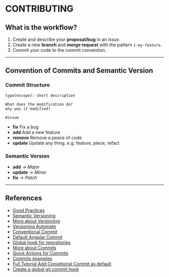 # CONTRIBUTING


## What is the workflow?

1. Create and describe your **proposal/bug** in an _issue_.
2. Create a new **branch** and **merge request** with the pattern `1-my-feature`.
3. Commit your code to the commit convention.

---

## Convention of Commits and Semantic Version

### **Commit Structure**

```
type(escope): short description

What does the modification do?
why was it modified?

#issue
```

- **fix** Fix a bug
- **add** Add a new feature
- **remove** Remove a peace of code
- **update** Update any thing. e.g. feature, piece, refact

### **Semantic Version**

- **add** -> _Major_
- **update** -> _Minor_
- **fix** -> _Patch_

---

## References

- [Good Practices](https://bestpractices.coreinfrastructure.org/pt-BR)
- [Semantic Versioning](https://semver.org/lang/pt-BR/)
- [More about Versioning](http://www.modelcvs.org/versioning/)
- [Versioning Automate](https://bhuwanupadhyay.github.io/2020/04/applying-semantic-versioning-with-git-repository/)
- [Conventional Commit](https://www.conventionalcommits.org/en/v1.0.0-beta.2/#why-use-conventional-commits)
- [Default Angular Commit](https://github.com/angular/angular/blob/22b96b9/CONTRIBUTING.md#-commit-message-guidelines)
- [Global hook for repositories](https://docs.gitlab.com/ce/administration/server_hooks.html#set-a-global-server-hook-for-all-repositories)
- [More about Commits](https://chris.beams.io/posts/git-commit/)
- [Quick Actions for Commits](https://docs.gitlab.com/ee/user/project/quick_actions.html)
- [Commits examples](https://docs.google.com/document/d/1QrDFcIiPjSLDn3EL15IJygNPiHORgU1_OOAqWjiDU5Y/edit#)
- [Full Tutorial Add Convetional Commit as default](https://prahladyeri.com/blog/2019/06/how-to-enforce-conventional-commit-messages-using-git-hooks.html)
- [Create a global git commit hook](https://coderwall.com/p/jp7d5q/create-a-global-git-commit-hook)

